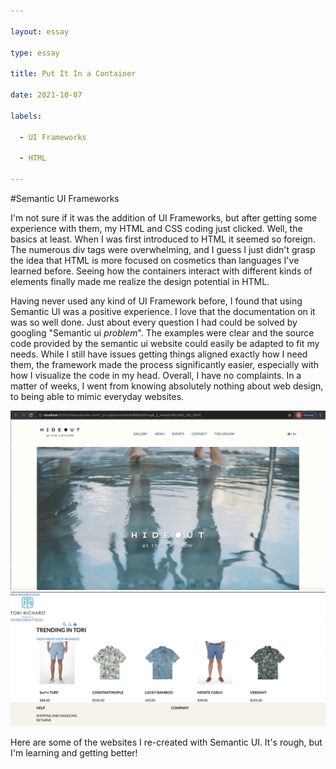 ```yaml
---

layout: essay

type: essay

title: Put It In a Container

date: 2021-10-07

labels:

  - UI Frameworks

  - HTML

---
```

 
#Semantic UI Frameworks

I'm not sure if it was the addition of UI Frameworks, but after getting some experience with them, my HTML and CSS coding just clicked. Well, the basics at least.  When I was first introduced to HTML it seemed so foreign.  The numerous div tags were overwhelming, and I guess I just didn't grasp the idea that HTML is more focused on cosmetics than languages I've learned before.  Seeing how the containers interact with different kinds of elements finally made me realize the design potential in HTML.

Having never used any kind of UI Framework before, I found that using Semantic UI was a positive experience. I love that the documentation on it was so well done.  Just about every question I had could be solved by googling "Semantic ui *problem*".  The examples were clear and the source code provided by the semantic ui website could easily be adapted to fit my needs.  While I still have issues getting things aligned exactly how I need them, the framework made the process significantly easier, especially with how I visualize the code in my head.  Overall, I have no complaints.  In a matter of weeks, I went from knowing absolutely nothing about web design, to being able to mimic everyday websites.

<img class="ui center image" src="/images/laylow-example.png">
<img class="ui center image" src="/images/tori-richard.png">

Here are some of the websites I re-created with Semantic UI.  It's rough, but I'm learning and getting better!

